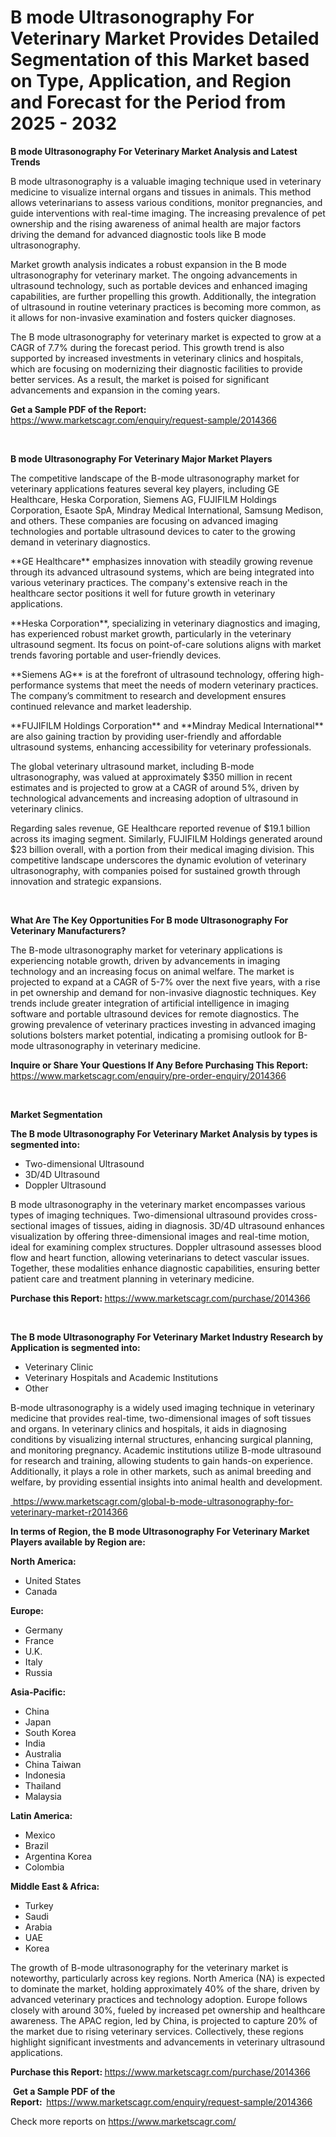 <p><h1>B mode Ultrasonography For Veterinary Market Provides Detailed Segmentation of this Market based on Type, Application, and Region and Forecast for the Period from 2025 - 2032</h1></p><p><strong>B mode Ultrasonography For Veterinary Market Analysis and Latest Trends</strong></p>
<p><p>B mode ultrasonography is a valuable imaging technique used in veterinary medicine to visualize internal organs and tissues in animals. This method allows veterinarians to assess various conditions, monitor pregnancies, and guide interventions with real-time imaging. The increasing prevalence of pet ownership and the rising awareness of animal health are major factors driving the demand for advanced diagnostic tools like B mode ultrasonography.</p><p>Market growth analysis indicates a robust expansion in the B mode ultrasonography for veterinary market. The ongoing advancements in ultrasound technology, such as portable devices and enhanced imaging capabilities, are further propelling this growth. Additionally, the integration of ultrasound in routine veterinary practices is becoming more common, as it allows for non-invasive examination and fosters quicker diagnoses.</p><p>The B mode ultrasonography for veterinary market is expected to grow at a CAGR of 7.7% during the forecast period. This growth trend is also supported by increased investments in veterinary clinics and hospitals, which are focusing on modernizing their diagnostic facilities to provide better services. As a result, the market is poised for significant advancements and expansion in the coming years.</p></p>
<p><strong>Get a Sample PDF of the Report:&nbsp;</strong> <a href="https://www.marketscagr.com/enquiry/request-sample/2014366?utm_campaign=1920&utm_medium=2&utm_source=Github&utm_content=ia&utm_term=17012025&utm_id=b-mode-ultrasonography-for-veterinary">https://www.marketscagr.com/enquiry/request-sample/2014366</a></p>
<p>&nbsp;</p>
<p><strong>B mode Ultrasonography For Veterinary Major Market Players</strong></p>
<p><p>The competitive landscape of the B-mode ultrasonography market for veterinary applications features several key players, including GE Healthcare, Heska Corporation, Siemens AG, FUJIFILM Holdings Corporation, Esaote SpA, Mindray Medical International, Samsung Medison, and others. These companies are focusing on advanced imaging technologies and portable ultrasound devices to cater to the growing demand in veterinary diagnostics.</p><p>**GE Healthcare** emphasizes innovation with steadily growing revenue through its advanced ultrasound systems, which are being integrated into various veterinary practices. The company's extensive reach in the healthcare sector positions it well for future growth in veterinary applications.</p><p>**Heska Corporation**, specializing in veterinary diagnostics and imaging, has experienced robust market growth, particularly in the veterinary ultrasound segment. Its focus on point-of-care solutions aligns with market trends favoring portable and user-friendly devices.</p><p>**Siemens AG** is at the forefront of ultrasound technology, offering high-performance systems that meet the needs of modern veterinary practices. The company’s commitment to research and development ensures continued relevance and market leadership.</p><p>**FUJIFILM Holdings Corporation** and **Mindray Medical International** are also gaining traction by providing user-friendly and affordable ultrasound systems, enhancing accessibility for veterinary professionals.</p><p>The global veterinary ultrasound market, including B-mode ultrasonography, was valued at approximately $350 million in recent estimates and is projected to grow at a CAGR of around 5%, driven by technological advancements and increasing adoption of ultrasound in veterinary clinics.</p><p>Regarding sales revenue, GE Healthcare reported revenue of $19.1 billion across its imaging segment. Similarly, FUJIFILM Holdings generated around $23 billion overall, with a portion from their medical imaging division. This competitive landscape underscores the dynamic evolution of veterinary ultrasonography, with companies poised for sustained growth through innovation and strategic expansions.</p></p>
<p>&nbsp;</p>
<p><strong>What Are The Key Opportunities For B mode Ultrasonography For Veterinary Manufacturers?</strong></p>
<p><p>The B-mode ultrasonography market for veterinary applications is experiencing notable growth, driven by advancements in imaging technology and an increasing focus on animal welfare. The market is projected to expand at a CAGR of 5-7% over the next five years, with a rise in pet ownership and demand for non-invasive diagnostic techniques. Key trends include greater integration of artificial intelligence in imaging software and portable ultrasound devices for remote diagnostics. The growing prevalence of veterinary practices investing in advanced imaging solutions bolsters market potential, indicating a promising outlook for B-mode ultrasonography in veterinary medicine.</p></p>
<p><strong>Inquire or Share Your Questions If Any Before Purchasing This Report:</strong> <a href="https://www.marketscagr.com/enquiry/pre-order-enquiry/2014366?utm_campaign=1920&utm_medium=2&utm_source=Github&utm_content=ia&utm_term=17012025&utm_id=b-mode-ultrasonography-for-veterinary">https://www.marketscagr.com/enquiry/pre-order-enquiry/2014366</a></p>
<p>&nbsp;</p>
<p><strong>Market Segmentation</strong></p>
<p><strong>The B mode Ultrasonography For Veterinary Market Analysis by types is segmented into:</strong></p>
<p><ul><li>Two-dimensional Ultrasound</li><li>3D/4D Ultrasound</li><li>Doppler Ultrasound</li></ul></p>
<p><p>B mode ultrasonography in the veterinary market encompasses various types of imaging techniques. Two-dimensional ultrasound provides cross-sectional images of tissues, aiding in diagnosis. 3D/4D ultrasound enhances visualization by offering three-dimensional images and real-time motion, ideal for examining complex structures. Doppler ultrasound assesses blood flow and heart function, allowing veterinarians to detect vascular issues. Together, these modalities enhance diagnostic capabilities, ensuring better patient care and treatment planning in veterinary medicine.</p></p>
<p><strong>Purchase this Report:&nbsp;</strong><a href="https://www.marketscagr.com/purchase/2014366?utm_campaign=1920&utm_medium=2&utm_source=Github&utm_content=ia&utm_term=17012025&utm_id=b-mode-ultrasonography-for-veterinary">https://www.marketscagr.com/purchase/2014366</a></p>
<p>&nbsp;</p>
<p><strong>The B mode Ultrasonography For Veterinary Market Industry Research by Application is segmented into:</strong></p>
<p><ul><li>Veterinary Clinic</li><li>Veterinary Hospitals and Academic Institutions</li><li>Other</li></ul></p>
<p><p>B-mode ultrasonography is a widely used imaging technique in veterinary medicine that provides real-time, two-dimensional images of soft tissues and organs. In veterinary clinics and hospitals, it aids in diagnosing conditions by visualizing internal structures, enhancing surgical planning, and monitoring pregnancy. Academic institutions utilize B-mode ultrasound for research and training, allowing students to gain hands-on experience. Additionally, it plays a role in other markets, such as animal breeding and welfare, by providing essential insights into animal health and development.</p></p>
<p><a href="https://www.marketscagr.com/global-b-mode-ultrasonography-for-veterinary-market-r2014366?utm_campaign=1920&utm_medium=2&utm_source=Github&utm_content=ia&utm_term=17012025&utm_id=b-mode-ultrasonography-for-veterinary">&nbsp;https://www.marketscagr.com/global-b-mode-ultrasonography-for-veterinary-market-r2014366</a></p>
<p><strong>In terms of Region, the B mode Ultrasonography For Veterinary Market Players available by Region are:</strong></p>
<p>
    <p> <strong> North America: </strong>
        <ul>
            <li>United States</li>
            <li>Canada</li>
        </ul>
        </p> 
    <p> <strong> Europe: </strong>
        <ul>
            <li>Germany</li>
            <li>France</li>
            <li>U.K.</li>
            <li>Italy</li>
            <li>Russia</li>
        </ul>
        </p> 
    <p> <strong> Asia-Pacific: </strong>
        <ul>
            <li>China</li>
            <li>Japan</li>
            <li>South Korea</li>
            <li>India</li>
            <li>Australia</li>
            <li>China Taiwan</li>
            <li>Indonesia</li>
            <li>Thailand</li>
            <li>Malaysia</li>
        </ul>
        </p> 
    <p> <strong> Latin America: </strong>
        <ul>
            <li>Mexico</li>
            <li>Brazil</li>
            <li>Argentina Korea</li>
            <li>Colombia</li>
        </ul>
        </p> 
    <p> <strong> Middle East & Africa: </strong>
        <ul>
            <li>Turkey</li>
            <li>Saudi</li>
            <li>Arabia</li>
            <li>UAE</li>
            <li>Korea</li>
        </ul>
    </p>
    </p>
<p><p>The growth of B-mode ultrasonography for the veterinary market is noteworthy, particularly across key regions. North America (NA) is expected to dominate the market, holding approximately 40% of the share, driven by advanced veterinary practices and technology adoption. Europe follows closely with around 30%, fueled by increased pet ownership and healthcare awareness. The APAC region, led by China, is projected to capture 20% of the market due to rising veterinary services. Collectively, these regions highlight significant investments and advancements in veterinary ultrasound applications.</p></p>
<p><strong>Purchase this Report: </strong><a href="https://www.marketscagr.com/purchase/2014366?utm_campaign=1920&utm_medium=2&utm_source=Github&utm_content=ia&utm_term=17012025&utm_id=b-mode-ultrasonography-for-veterinary">https://www.marketscagr.com/purchase/2014366</a></p>
<p>&nbsp;<strong>Get a Sample PDF of the Report:&nbsp;&nbsp;</strong><a href="https://www.marketscagr.com/enquiry/request-sample/2014366?utm_campaign=1920&utm_medium=2&utm_source=Github&utm_content=ia&utm_term=17012025&utm_id=b-mode-ultrasonography-for-veterinary">https://www.marketscagr.com/enquiry/request-sample/2014366</a></p>
<p><strong></strong></p>
<p>Check more reports on <a href="https://www.marketscagr.com/?utm_campaign=1920&utm_medium=2&utm_source=Github&utm_content=ia&utm_term=17012025&utm_id=b-mode-ultrasonography-for-veterinary">https://www.marketscagr.com/</a></p>
